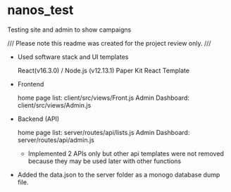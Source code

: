# nanos_test
Testing site and admin to show campaigns

/// Please note this readme was created for the project review only. ///

- Used software stack and UI templates

    React(v16.3.0) / Node.js (v12.13.1)
    Paper Kit React Template

- Frontend

    home page list: client/src/views/Front.js
    Admin Dashboard: client/src/views/Admin.js

- Backend (API)
 
    home page list: server/routes/api/lists.js
    Admin Dashboard: server/routes/api/admin.js

    * Implemented 2 APIs only but other api templates were not removed because they may be used later with other functions

- Added the data.json to the server folder as a monogo database dump file.

